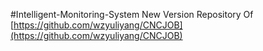#Intelligent-Monitoring-System
New Version Repository Of [https://github.com/wzyuliyang/CNCJOB](https://github.com/wzyuliyang/CNCJOB)
